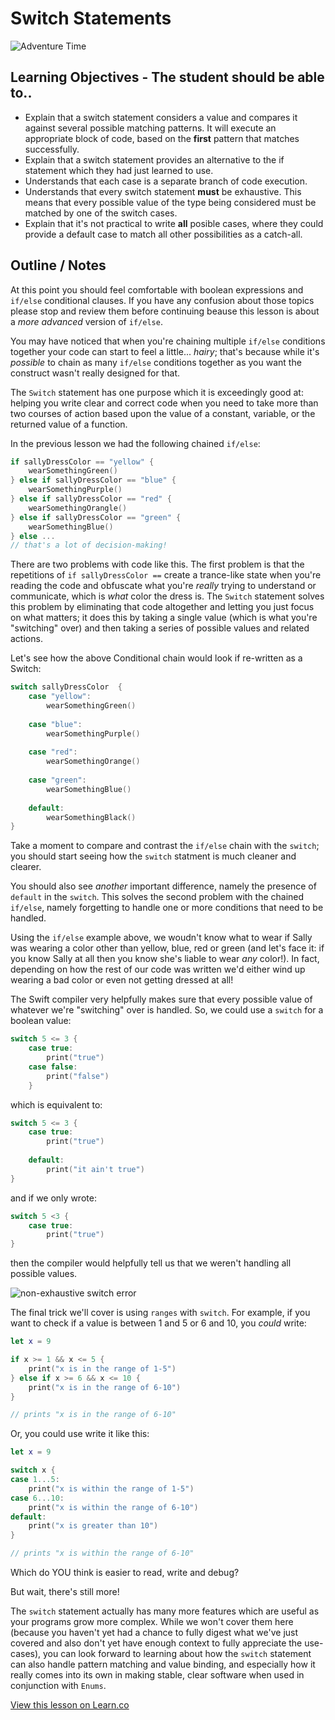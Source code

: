 # Switch Statements

![Adventure Time](http://i.giphy.com/FVbsOFYqdARtS.gif)


## Learning Objectives - The student should be able to..

* Explain that a switch statement considers a value and compares it against several possible matching patterns. It will execute an appropriate block of code, based on the **first** pattern that matches successfully. 
* Explain that a switch statement provides an alternative to the if statement which they had just learned to use.
* Understands that each case is a separate branch of code execution.
* Understands that every switch statement **must** be exhaustive. This means that every possible value of the type being considered must be matched by one of the switch cases.
* Explain that it's not practical to write **all** posible cases, where they could provide a default case to match all other possibilities as a catch-all. 






## Outline / Notes

At this point you should feel comfortable with boolean expressions and ````if/else```` conditional clauses.  If you have any confusion about those topics please stop and review them before continuing beause this lesson is about a *more advanced* version of ````if/else````.

You may have noticed that when you're chaining multiple ````if/else```` conditions together your code can start to feel a little... *hairy*; that's because while it's *possible* to chain as many ````if/else```` conditions together as you want the construct wasn't really designed for that.

The ````Switch```` statement has one purpose which it is exceedingly good at: helping you write clear and correct code when you need to take more than two courses of action based upon the value of a constant, variable, or the returned value of a function.

In the previous lesson we had the following chained ````if/else````:

````Swift
if sallyDressColor == "yellow" {
	wearSomethingGreen()
} else if sallyDressColor == "blue" {
	wearSomethingPurple()
} else if sallyDressColor == "red" {
	wearSomethingOrangle() 
} else if sallyDressColor == "green" {
	wearSomethingBlue()
} else ...
// that's a lot of decision-making!
````

There are two problems with code like this.  The first problem is that the repetitions of ````if sallyDressColor ==```` create a trance-like state when you're reading the code and obfuscate what you're *really* trying to understand or communicate, which is *what* color the dress is.  The ````Switch```` statement solves this problem by eliminating that code altogether and letting you just focus on what matters; it does this by taking a single value (which is what you're "switching" over) and then taking a series of possible values and related actions.

Let's see how the above Conditional chain would look if re-written as a Switch:

````Swift
switch sallyDressColor  {
	case "yellow":
		wearSomethingGreen()
		
	case "blue":
		wearSomethingPurple()
			
	case "red":
		wearSomethingOrange()
			
	case "green":
		wearSomethingBlue()
		
	default:
		wearSomethingBlack()
}
````

Take a moment to compare and contrast the ````if/else```` chain with the ````switch````; you should start seeing how the ````switch```` statment is much cleaner and clearer.

You should also see *another* important difference, namely the presence of ````default```` in the ````switch````.  This solves the second problem with the chained ````if/else````, namely forgetting to handle one or more conditions that need to be handled.

Using the ````if/else```` example above, we woudn't know what to wear if Sally was wearing a color other than yellow, blue, red or green (and let's face it: if you know Sally at all then you know she's liable to wear *any* color!).  In fact, depending on how the rest of our code was written we'd either wind up wearing a bad color or even not getting dressed at all!

The Swift compiler very helpfully makes sure that every possible value of whatever we're "switching" over is handled.  So, we could use a ````switch```` for a boolean value:

````Swift
switch 5 <= 3 {
	case true:
		print("true")
	case false:
		print("false")
	}
````

which is equivalent to:

````Swift
switch 5 <= 3 {
	case true:
		print("true")
		
	default:
		print("it ain't true")
}
````

and if we only wrote:

````Swift
switch 5 <3 {
	case true:
		print("true")
}
````
then the compiler would helpfully tell us that we weren't handling all possible values.

![non-exhaustive switch error](http://i.imgur.com/7VtpDal.png?1)

The final trick we'll cover is using ````ranges```` with ````switch````.  For example, if you want to check if a value is between 1 and 5 or 6 and 10, you *could* write:

````Swift
let x = 9

if x >= 1 && x <= 5 {
    print("x is in the range of 1-5")
} else if x >= 6 && x <= 10 {
    print("x is in the range of 6-10")
}

// prints "x is in the range of 6-10"
````

Or, you could use write it like this:

````Swift
let x = 9

switch x {
case 1...5:
    print("x is within the range of 1-5")
case 6...10:
    print("x is within the range of 6-10")
default:
    print("x is greater than 10")
}

// prints "x is within the range of 6-10"
````

Which do YOU think is easier to read, write and debug?
	
But wait, there's still more!

The ````switch```` statement actually has many more features which are useful as your programs grow more complex.  While we won't cover them here (because you haven't yet had a chance to fully digest what we've just covered and also don't yet have enough context to fully appreciate the use-cases), you can look forward to learning about how the ````switch```` statement can also handle pattern matching and value binding, and especially how it really comes into its own in making stable, clear software when used in conjunction with ````Enums````.

<a href='https://learn.co/lessons/SwitchStatement' data-visibility='hidden'>View this lesson on Learn.co</a>
